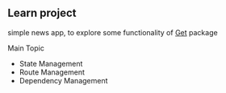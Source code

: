 
## Learn project

simple news app, to explore some functionality of [Get](https://pub.dev/packages/get) package

Main Topic
 - State Management
 - Route Management
 - Dependency Management
 